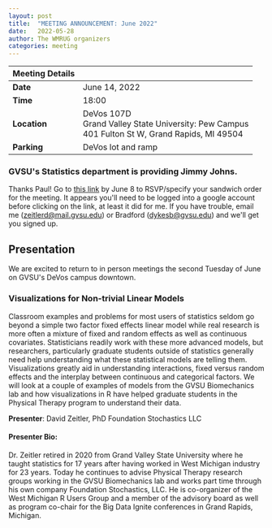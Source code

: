 ```yaml
---
layout: post
title:  "MEETING ANNOUNCEMENT: June 2022"
date:   2022-05-28
author: The WMRUG organizers
categories: meeting
---
```


| Meeting Details           ||
|:-----------|:--------------|
|**Date**    |June 14, 2022  |
|**Time**    |18:00          |
|**Location**|DeVos 107D<br>Grand Valley State University: Pew Campus<br>401 Fulton St W, Grand Rapids, MI 49504|
|**Parking** |DeVos lot and ramp|

### GVSU's Statistics department is providing Jimmy Johns. 
Thanks Paul! Go to [this link](https://forms.gle/DNXoyWshoizYxoaT6) by June 8 to RSVP/specify your sandwich order for the meeting. It appears you'll need to be logged into a google account before clicking on the link, at least it did for me. If you have trouble, email me (zeitlerd@mail.gvsu.edu) or Bradford (dykesb@gvsu.edu) and we'll get you signed up.

## Presentation

We are excited to return to in person meetings the second Tuesday of June on GVSU's DeVos campus downtown.

### Visualizations for Non-trivial Linear Models

Classroom examples and problems for most users of statistics seldom go
beyond a simple two factor fixed effects linear model while real
research is more often a mixture of fixed and random effects as well
as continuous covariates. Statisticians readily work with these more
advanced models, but researchers, particularly graduate students
outside of statistics generally need help understanding what these
statistical models are telling them. Visualizations greatly aid in
understanding interactions, fixed versus random effects and the
interplay between continuous and categorical factors. We will look at
a couple of examples of models from the GVSU Biomechanics lab and how
visualizations in R have helped graduate students in the Physical Therapy
program to understand their data.

__Presenter__: David Zeitler, PhD Foundation Stochastics LLC


#### Presenter Bio:
Dr. Zeitler retired in 2020 from Grand Valley State University where he taught statistics for 17 years after having worked in West Michigan industry for 23 years. Today he continues to advise Physical Therapy research groups working in the GVSU Biomechanics lab and works part time through his own company Foundation Stochastics, LLC. He is co-organizer of the West Michigan R Users Group and a member of the advisory board as well as program co-chair for the Big Data Ignite conferences in Grand Rapids, Michigan.
